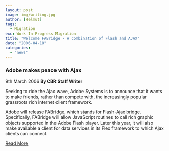 ```yaml
---
layout: post
image: img/writing.jpg
author: [Helmut]
tags:
  - Migration
exc: Work In Progress Migration
title: "Welcome FABridge - A combination of Flash and AJAX"
date: "2006-04-18"
categories: 
  - "news"
---
```


### Adobe makes peace with Ajax

9th March 2006 **By CBR Staff Writer**

Seeking to ride the Ajax wave, Adobe Systems is to announce that it wants to make friends, rather than compete with, the increasingly popular grassroots rich internet client framework.

Adobe will release FABridge, which stands for Flash-Ajax bridge. Specifically, FABridge will allow JavaScript routines to call rich graphic objects supported in the Adobe Flash player. Later this year, it will also make available a client for data services in its Flex framework to which Ajax clients can connect.

[Read More](http://www.cbronline.com/article_feature.asp?guid=23181B3A-B6FA-45A6-8A92-B753541266D4 "Read More")
